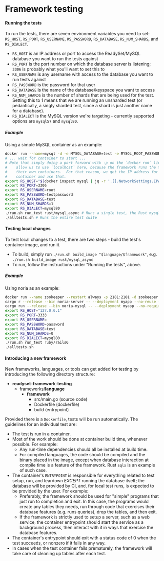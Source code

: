 # Framework testing

#### Running the tests

To run the tests, there are seven environment variables you need to set:  `RS_HOST`, `RS_PORT`, `RS_USERNAME`, `RS_PASSWORD`, `RS_DATABASE`, `RS_NUM_SHARDS`, and `RS_DIALECT`.
* `RS_HOST` is an IP address or port to access the ReadySet/MySQL database you want to run the tests against
* `RS_PORT` is the port number on which the database server is listening; `3306` is probably what you'll want to set this to
* `RS_USERNAME` is any username with access to the database you want to run tests against
* `RS_PASSWORD` is the password for that user
* `RS_DATABASE` is the name of the database/keyspace you want to access
* `RS_NUM_SHARDS` is the number of shards that are being used for the test.
    Setting this to 1 means that we are running an unsharded test (or
    pedantically, a singly sharded test, since a shard is just another name for
    a database).
* `RS_DIALECT` is the MySQL version we're targeting - currently supported options are `mysql57` and `mysql80`.

##### Example

Using a simple MySQL container as an example:
```bash
docker run --name=mysql -d -e MYSQL_DATABASE=test -e MYSQL_ROOT_PASSWORD=testpassword mysql:8.0
# ... wait for container to start ...
# Note that simply doing a port forward with -p on the `docker run` line doesn't
#    allow us to use `localhost` here, because the framework runs the tests in
#    their own containers.  For that reason, we get the IP address for the MySQL
#    container and use that.
export RS_HOST="$(docker inspect mysql | jq -r '.[].NetworkSettings.IPAddress')"
export RS_PORT=3306
export RS_USERNAME=root
export RS_PASSWORD=testpassword
export RS_DATABASE=test
export RS_NUM_SHARDS=1
export RS_DIALECT=mysql80
./run.sh run_test rust/mysql_async # Runs a single test, the Rust mysql_async client
./alltests.sh # Runs the entire test suite
```

#### Testing local changes

To test local changes to a test, there are two steps - build the test's container image, and run it.
* To build, simply run `./run.sh build_image "$language/$framework"`, e.g. `./run.sh build_image rust/mysql_async`
* To run, follow the instructions under "Running the tests", above.

##### Example

Using noria as an example:
```bash
docker run --name zookeeper --restart always -p 2181:2181 -d zookeeper
cargo r --release --bin noria-server -- --deployment myapp --no-reuse --address 127.0.0.1 --shards 0
cargo run --release --bin noria-mysql -- --deployment myapp --no-require-authentication --permissive -a 127.0.0.1:3333
export RS_HOST="127.0.0.1"
export RS_PORT=3333
export RS_USERNAME=
export RS_PASSWORD=password
export RS_DATABASE=test
export RS_NUM_SHARDS=0
export RS_DIALECT=mysql80
./run.sh run_test ruby/rails6
./alltests.sh
```

#### Introducing a new framework

New frameworks, languages, or tools can get added for testing by introducing the following directory structure:

- __readyset\-framework\-testing__
   - frameworks/__language__
     - __framework__
       - src/main.go (source code)
       - Dockerfile (dockerfile)
       - build (entrypoint)

Provided there is a `Dockerfile`, tests will be run automatically. The guidelines for an individual test are:
* The test is run in a container.
* Most of the work should be done at container build time, whenever possible. For example:
  * Any run-time dependencies should all be installed at build time.
  * For compiled languages, the code should be compiled and the binary placed in the image, except when database interaction at compile time is a feature of the framework. Rust `sqlx` is an example of such case.
* The container's `ENTRYPOINT` is responsible for everything related to test setup, run, and teardown _EXCEPT_ running the database itself; the database will be provided by CI, and, for local test runs, is expected to be provided by the user. For example:
  * Preferably, the framework should be used for "simple" programs that just run to completion and exit. In this case, the programs would create any tables they needs, run through code that exercises their database features (e.g. runs queries), drop the tables, and then exit.
  * If the framework is strictly used to setup a server, such as a web service, the container entrypoint should start the service as a background process, then interact with it in ways that exercise the database features.
* The container's entrypoint should exit with a status code of 0 when the test succeeds, or nonzero if it fails in any way.
* In cases when the test container fails prematurely, the framework will take care of cleaning up tables after each test.
